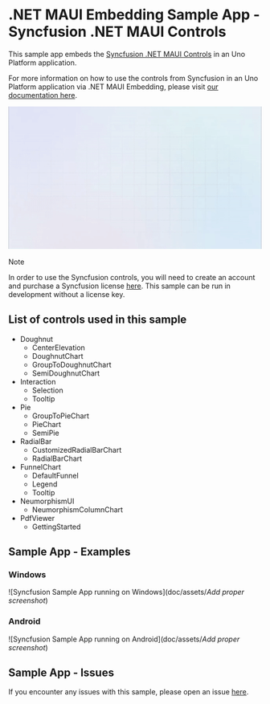 # .NET MAUI Embedding Sample App - Syncfusion .NET MAUI Controls

This sample app embeds the [Syncfusion .NET MAUI Controls](https://www.syncfusion.com/maui-controls) in an Uno Platform application.

For more information on how to use the controls from Syncfusion in an Uno Platform application via .NET MAUI Embedding, please visit [our documentation here](https://aka.platform.uno/maui-embedding-sample-app-syncfusion).

<img src="doc/assets/third-party-sample-syncfusion.gif" alt="Syncfusion .NET MAUI Controls Demo sample" />

> [!NOTE]
> In order to use the Syncfusion controls, you will need to create an account and purchase a Syncfusion license [here](https://help.syncfusion.com/maui/licensing/overview). This sample can be run in development without a license key.

## List of controls used in this sample
- Doughnut
    - CenterElevation
    - DoughnutChart
    - GroupToDoughnutChart
    - SemiDoughnutChart
- Interaction 
    - Selection
    - Tooltip
- Pie 
    - GroupToPieChart
    - PieChart
    - SemiPie
- RadialBar 
    - CustomizedRadialBarChart
    - RadialBarChart
- FunnelChart 
    - DefaultFunnel
    - Legend
    - Tooltip
- NeumorphismUI 
    - NeumorphismColumnChart
- PdfViewer 
    - GettingStarted

## Sample App - Examples

### Windows

 ![Syncfusion Sample App running on Windows](doc/assets/_Add proper screenshot_)

### Android

 ![Syncfusion Sample App running on Android](doc/assets/_Add proper screenshot_)

## Sample App - Issues
If you encounter any issues with this sample, please open an issue [here](https://github.com/unoplatform/uno/issues).